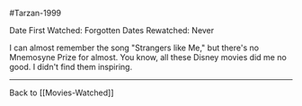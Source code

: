 #Tarzan-1999

Date First Watched:  Forgotten
Dates Rewatched:  Never

I can almost remember the song "Strangers like Me," but there's no Mnemosyne Prize for almost.  You know, all these Disney movies did me no good.  I didn't find them inspiring.

---
Back to [[Movies-Watched]]